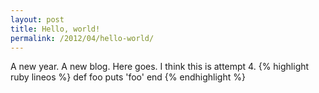 ```yaml
---
layout: post
title: Hello, world!
permalink: /2012/04/hello-world/
---
```


A new year. A new blog. Here goes. I think this is attempt 4.
{% highlight ruby lineos %}
def foo
  puts 'foo'
end
{% endhighlight %}  
